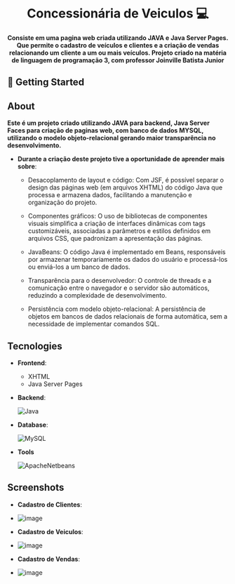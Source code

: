 
<h1 align="center" style="font-weight: bold;">Concessionária de Veiculos 💻</h1>
<p align="center">
  <b>Consiste em uma pagina web criada utilizando JAVA e Java Server Pages. Que permite o cadastro de veículos e clientes e a criação de vendas relacionando um cliente a um ou mais veículos. Projeto criado na matéria de linguagem de programação 3, com professor Joinville Batista Junior</b>
</p>


## 🚀 Getting Started
## About
  <p>
    <b>Este é um projeto criado utilizando JAVA para backend, Java Server Faces para criação de paginas web, com banco de dados MYSQL,
    utilizando o modelo objeto-relacional gerando maior transparência no desenvolvimento. 
    </b>
  </p>

  
  - **Durante a criação deste projeto tive a oportunidade de aprender mais sobre**:
    - Desacoplamento de layout e código: Com JSF, é possível separar o design das páginas web (em arquivos XHTML) do código Java que processa e armazena dados, facilitando a manutenção e organização do projeto.

    - Componentes gráficos: O uso de bibliotecas de componentes visuais simplifica a criação de interfaces dinâmicas com tags customizáveis, associadas a parâmetros e estilos definidos em arquivos CSS, que     padronizam a apresentação das páginas.

    - JavaBeans: O código Java é implementado em Beans, responsáveis por armazenar temporariamente os dados do usuário e processá-los ou enviá-los a um banco de dados.

    - Transparência para o desenvolvedor: O controle de threads e a comunicação entre o navegador e o servidor são automáticos, reduzindo a complexidade de desenvolvimento.

    - Persistência com modelo objeto-relacional: A persistência de objetos em bancos de dados relacionais de forma automática, sem a necessidade de implementar comandos SQL.  
  
## Tecnologies
- **Frontend**:
  - XHTML
  - Java Server Pages

- **Backend**:

    ![Java](https://img.shields.io/badge/java-%23ED8B00.svg?style=for-the-badge&logo=openjdk&logoColor=white)

- **Database**:

   ![MySQL]( https://img.shields.io/badge/mysql-%2300f.svg?style=for-the-badge&logo=mysql&logoColor=white)

- **Tools**

   ![ApacheNetbeans](https://img.shields.io/badge/apache%20netbeans-1B6AC6?style=for-the-badge&logo=apache%20netbeans%20IDE&logoColor=white)

## Screenshots 

  - **Cadastro de Clientes**:
  - ![image](https://github.com/user-attachments/assets/ff172b20-46ae-4aab-a40f-fd1b44efa46e)

  - **Cadastro de Veiculos**:
  - ![image](https://github.com/user-attachments/assets/d2a83fe5-1518-4422-bfd5-dc96cfbe7c36)

  - **Cadastro de Vendas**:
  - ![image](https://github.com/user-attachments/assets/49f65b1e-ef5f-418e-bbd1-5ea734819047)





